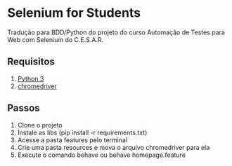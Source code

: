 # Selenium for Students
Tradução para BDD/Python do projeto do curso Automação de Testes para Web com Selenium do C.E.S.A.R.


## Requisitos

1. [Python 3](https://www.python.org/downloads/)
2. [chromedriver](https://sites.google.com/a/chromium.org/chromedriver/downloads)
    
## Passos

1. Clone o projeto
2. Instale as libs (pip install -r requirements.txt)
3. Acesse a pasta features pelo terminal
4. Crie uma pasta resources e mova o arquivo chromedriver para ela
5. Execute o comando behave ou behave homepage.feature